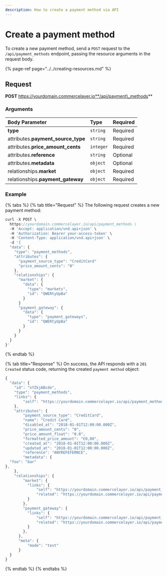 ```yaml
---
description: How to create a payment method via API
---
```


# Create a payment method

To create a new payment method, send a `POST` request to the `/api/payment_methods` endpoint, passing the resource arguments in the request body.

{% page-ref page="../../creating-resources.md" %}

## Request

**POST** https://yourdomain.commercelayer.io**/api/payment\_methods**

### Arguments

| Body Parameter | Type | Required |
| :--- | :--- | :--- |
| **type** | `string` | Required |
| attributes.**payment\_source\_type** | `string` | Required |
| attributes.**price\_amount\_cents** | `integer` | Required |
| attributes.**reference** | `string` | Optional |
| attributes.**metadata** | `object` | Optional |
| relationships.**market** | `object` | Required |
| relationships.**payment\_gateway** | `object` | Required |

### Example

{% tabs %}
{% tab title="Request" %}
The following request creates a new payment method:

```javascript
curl -X POST \
  https://yourdomain.commercelayer.io/api/payment_methods \
  -H 'Accept: application/vnd.api+json' \
  -H 'Authorization: Bearer your-access-token' \
  -H 'Content-Type: application/vnd.api+json' \
  -d '{
  "data": {
    "type": "payment_methods",
    "attributes": {
      "payment_source_type": "CreditCard"
      "price_amount_cents": "0"
    },
    "relationships": {
      "market": {
        "data": {
          "type": "markets",
          "id": "QWERtyUpBa"
        }
      }
      "payment_gateway": {
        "data": {
          "type": "payment_gateways",
          "id": "QWERtyUpBa"
        }
      }
    }
  }
}'
```
{% endtab %}

{% tab title="Response" %}
On success, the API responds with a `201 Created` status code, returning the created `payment method` object:

```javascript
{
  "data": {
    "id": "xYZkjABcde",
    "type": "payment_methods",
    "links": {
        "self": "https://yourdomain.commercelayer.io/api/payment_methods/xYZkjABcde"
    },
    "attributes": {
        "payment_source_type": "CreditCard",
        "name": "Credit Card",
        "disabled_at": "2018-01-01T12:00:00.000Z",
        "price_amount_cents": "0",
        "price_amount_float": "0.0",
        "formatted_price_amount": "€0,00",
        "created_at": "2018-01-01T12:00:00.000Z",
        "updated_at": "2018-01-01T12:00:00.000Z",
        "reference": "ANYREFEFERNCE",
        "metadata": {
  "foo": "bar"
},
    },
    "relationships": {
        "market": {
          "links": {
              "self": "https://yourdomain.commercelayer.io/api/payment_methods/xYZkjABcde/relationships/market",
              "related": "https://yourdomain.commercelayer.io/api/payment_methods/xYZkjABcde/market"
          }
        },
        "payment_gateway": {
          "links": {
              "self": "https://yourdomain.commercelayer.io/api/payment_methods/xYZkjABcde/relationships/payment_gateway",
              "related": "https://yourdomain.commercelayer.io/api/payment_methods/xYZkjABcde/payment_gateway"
          }
        },
      },
      "meta": {
          "mode": "test"
      }
  }
}
```
{% endtab %}
{% endtabs %}

